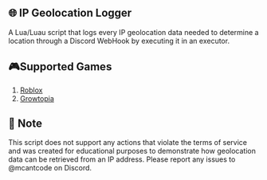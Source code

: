 ## 🌐 IP Geolocation Logger
A Lua/Luau script that logs every IP geolocation data needed to determine a location through a Discord WebHook by executing it in an executor.

## 🎮Supported Games
1. [Roblox](https://roblox.com/)
2. [Growtopia](https://growtopiagame.com/)

## 📝 Note
This script does not support any actions that violate the terms of service and was created for educational purposes to demonstrate how geolocation data can be retrieved from an IP address. Please report any issues to @mcantcode on Discord.

